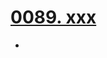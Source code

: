 # [0089. xxx](https://github.com/Tdahuyou/TNotes.react/tree/main/0089.%20xxx)

<!-- region:toc -->


- 

<!-- endregion:toc -->
